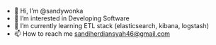 - 👋 Hi, I’m @sandywonka
- 👀 I’m interested in Developing Software
- 🌱 I’m currently learning ETL stack (elasticsearch, kibana, logstash)
- 📫 How to reach me sandiherdiansyah46@gmail.com

<!---
sandywonka/sandywonka is a ✨ special ✨ repository because its `README.md` (this file) appears on your GitHub profile.
You can click the Preview link to take a look at your changes.
--->
